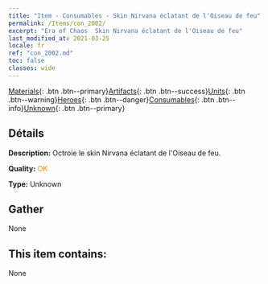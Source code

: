 ```yaml
---
title: "Item - Consumables - Skin Nirvana éclatant de l'Oiseau de feu"
permalink: /Items/con_2002/
excerpt: "Era of Chaos  Skin Nirvana éclatant de l'Oiseau de feu"
last_modified_at: 2021-03-25
locale: fr
ref: "con_2002.md"
toc: false
classes: wide
---
```

 [Materials](/fr/Items/){: .btn .btn--primary}[Artifacts](/fr/Items/Artifacts/){: .btn .btn--success}[Units](/fr/Items/Units/){: .btn .btn--warning}[Heroes](/fr/Items/Heroes/){: .btn .btn--danger}[Consumables](/fr/Items/Consumables/){: .btn .btn--info}[Unknown](/fr/Items/Unknown/){: .btn .btn--primary}

## Détails
 **Description:** Octroie le skin Nirvana éclatant de l'Oiseau de feu.

 **Quality:** <span style="color: #FF8C00">OK</span>

 **Type:** Unknown

## Gather

  None

## This item contains:

  None

